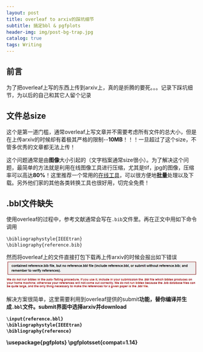 ```yaml
---
layout: post
title: overleaf to arxiv的踩坑细节
subtitle: 搞定bbl & pgfplots
header-img: img/post-bg-trap.jpg 
catalog: true
tags: Writing
---
```


## 前言
为了把overleaf上写的东西上传到arxiv上，真的是折腾的要死。。。记录下踩坑细节，为以后的自己和其它人留个记录

## 文件总size
这个是第一道门槛，通常overleaf上写文章并不需要考虑所有文件的总大小，但是在上传arxiv的时候却有着极其严格的限制--<strong>10MB</strong>！！！一旦超过了这个size，不管多优秀的文章都无法上传！

这个问题通常是由<strong>图像</strong>大小引起的（文字档案通常size很小）。为了解决这个问题，最简单的方法就是利用在线图像工具进行压缩，尤其是tif，jpg的图像，压缩率可以高达<strong>80%</strong>！这里推荐一个常用的[在线工具](https://compressjpeg.com/zh/)，可以很方便地<strong>批量</strong>处理以及下载。另外他们家的其他各类转换工具也很好用，切完全免费！

## .bbl文件缺失
使用overleaf的过程中，参考文献通常会写在```.bib```文件里。再在正文中用如下命令调用
```ccs
\bibliographystyle{IEEEtran}
\bibliography{reference.bib}
```

然而将overleaf上的文件直接打包下载再上传arxiv的时候会报出如下错误
<img src="/img/post-oa-bbl-error.jpg" width="600"/>

解决方案很简单，这里需要利用到overleaf提供的</strong>submit<strong>功能，替你编译并生成```.bbl```文件。submit界面中选择arxiv并download
```ccs
\input{reference.bbl}
\bibliographystyle{IEEEtran}
\bibliography{reference}
```
  
\usepackage{pgfplots}
\pgfplotsset{compat=1.14}

